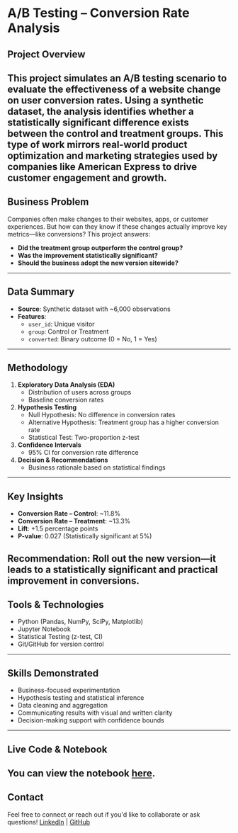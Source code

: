 # A/B Testing – Conversion Rate Analysis

## Project Overview
This project simulates an A/B testing scenario to evaluate the effectiveness of a website change on user conversion rates. Using a synthetic dataset, the analysis identifies whether a statistically significant difference exists between the control and treatment groups. This type of work mirrors real-world product optimization and marketing strategies used by companies like American Express to drive customer engagement and growth.
---
## Business Problem
Companies often make changes to their websites, apps, or customer experiences. But how can they know if these changes actually improve key metrics—like conversions?
This project answers:
- **Did the treatment group outperform the control group?**
- **Was the improvement statistically significant?**
- **Should the business adopt the new version sitewide?**
---
## Data Summary
- **Source**: Synthetic dataset with ~6,000 observations
- **Features**:
  - `user_id`: Unique visitor
  - `group`: Control or Treatment
  - `converted`: Binary outcome (0 = No, 1 = Yes)
---
## Methodology
1. **Exploratory Data Analysis (EDA)**
   - Distribution of users across groups
   - Baseline conversion rates
2. **Hypothesis Testing**
   - Null Hypothesis: No difference in conversion rates
   - Alternative Hypothesis: Treatment group has a higher conversion rate
   - Statistical Test: Two-proportion z-test
3. **Confidence Intervals**
   - 95% CI for conversion rate difference
4. **Decision & Recommendations**
   - Business rationale based on statistical findings
---
## Key Insights
- **Conversion Rate – Control**: ~11.8%  
- **Conversion Rate – Treatment**: ~13.3%  
- **Lift**: +1.5 percentage points
- **P-value**: 0.027 (Statistically significant at 5%)

**Recommendation**: Roll out the new version—it leads to a statistically significant and practical improvement in conversions.
---
## Tools & Technologies
- Python (Pandas, NumPy, SciPy, Matplotlib)
- Jupyter Notebook
- Statistical Testing (z-test, CI)
- Git/GitHub for version control
---
## Skills Demonstrated
- Business-focused experimentation
- Hypothesis testing and statistical inference
- Data cleaning and aggregation
- Communicating results with visual and written clarity
- Decision-making support with confidence bounds
---
## Live Code & Notebook
You can view the notebook [here](https://github.com/MujtabaMuhammad/ab-testing-conversion-analysis/blob/main/ab_test_analysis.ipynb).
---
## Contact
Feel free to connect or reach out if you'd like to collaborate or ask questions!
[LinkedIn](https://www.linkedin.com/in/mujtaba-muhammad) | [GitHub](https://github.com/MujtabaMuhammad)
